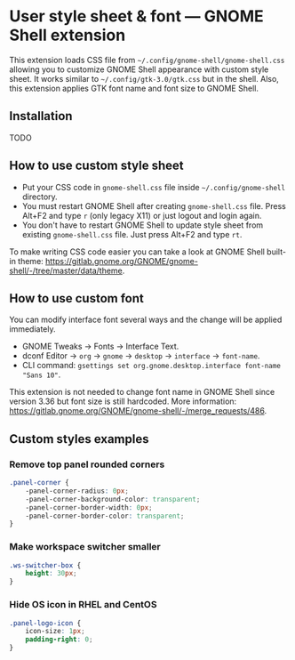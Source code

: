 User style sheet & font — GNOME Shell extension
===

This extension loads CSS file from `~/.config/gnome-shell/gnome-shell.css`
allowing you to customize GNOME Shell appearance with custom style sheet.
It works similar to `~/.config/gtk-3.0/gtk.css` but in the shell.
Also, this extension applies GTK font name and font size to GNOME Shell.

Installation
---

TODO

How to use custom style sheet
---

* Put your CSS code in `gnome-shell.css` file inside `~/.config/gnome-shell` directory.
* You must restart GNOME Shell after creating `gnome-shell.css` file.
  Press Alt+F2 and type `r` (only legacy X11) or just logout and login again.
* You don't have to restart GNOME Shell to update style sheet from existing
  `gnome-shell.css` file. Just press Alt+F2 and type `rt`.

To make writing CSS code easier you can take a look at GNOME Shell built-in theme:
https://gitlab.gnome.org/GNOME/gnome-shell/-/tree/master/data/theme.

How to use custom font
---

You can modify interface font several ways and the change will be applied immediately.

* GNOME Tweaks → Fonts → Interface Text.
* dconf Editor → `org` → `gnome` → `desktop` → `interface` → `font-name`.
* CLI command: `gsettings set org.gnome.desktop.interface font-name "Sans 10"`.

This extension is not needed to change font name in GNOME Shell since
version 3.36 but font size is still hardcoded. More information:
https://gitlab.gnome.org/GNOME/gnome-shell/-/merge_requests/486.

Custom styles examples
---

### Remove top panel rounded corners

```css
.panel-corner {
    -panel-corner-radius: 0px;
    -panel-corner-background-color: transparent;
    -panel-corner-border-width: 0px;
    -panel-corner-border-color: transparent;
}
```

### Make workspace switcher smaller

```css
.ws-switcher-box {
    height: 30px;
}
```

### Hide OS icon in RHEL and CentOS

```css
.panel-logo-icon {
    icon-size: 1px;
    padding-right: 0;
}
```

